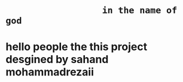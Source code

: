 

#

#

<h1>

                      in the name of god
  
</h1>

#

<h1>

  
hello people the this project desgined by sahand mohammadrezaii

</h1>

#

